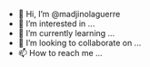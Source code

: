 - 👋 Hi, I’m @madjinolaguerre
- 👀 I’m interested in ...
- 🌱 I’m currently learning ...
- 💞️ I’m looking to collaborate on ...
- 📫 How to reach me ...

<!---
madjinolaguerre/madjinolaguerre is a ✨ special ✨ repository because its `README.md` (this file) appears on your GitHub profile.
You can click the Preview link to take a look at your changes.
--->
